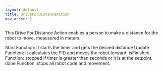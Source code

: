 ```yaml
---
layout: default
title: DriveForDistanceAction
nav_order: 2
---
```


This Drive For Distance Action enables a person to make a distance for the robot to move, meausured in meters.

Start Function:
  It starts the timer and gets the desired distance
Update Function:
  It calculates the PID and moves the robot forward.
isFinished Function:
  stopped if timer is greater than seconds or it is at the setpoint.
done Function:
  stops all robot code and movement.

